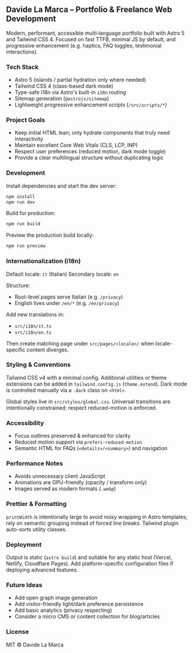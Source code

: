 ## Davide La Marca – Portfolio & Freelance Web Development

Modern, performant, accessible multi‑language portfolio built with Astro 5 and Tailwind CSS 4. Focused on fast TTFB, minimal JS by default, and progressive enhancement (e.g. haptics, FAQ toggles, testimonial interactions).

### Tech Stack

- Astro 5 (islands / partial hydration only where needed)
- Tailwind CSS 4 (class-based dark mode)
- Type-safe i18n via Astro's built-in `i18n` routing
- Sitemap generation (`@astrojs/sitemap`)
- Lightweight progressive enhancement scripts (`/src/scripts/*`)

### Project Goals

- Keep initial HTML lean; only hydrate components that truly need interactivity
- Maintain excellent Core Web Vitals (CLS, LCP, INP)
- Respect user preferences (reduced motion, dark mode toggle)
- Provide a clear multilingual structure without duplicating logic

### Development

Install dependencies and start the dev server:

```bash
npm install
npm run dev
```

Build for production:

```bash
npm run build
```

Preview the production build locally:

```bash
npm run preview
```

### Internationalization (i18n)

Default locale: `it` (Italian)
Secondary locale: `en`

Structure:

- Root-level pages serve Italian (e.g. `/privacy`)
- English lives under `/en/*` (e.g. `/en/privacy`)

Add new translations in:

- `src/i18n/it.ts`
- `src/i18n/en.ts`

Then create matching page under `src/pages/<locale>/` when locale-specific content diverges.

### Styling & Conventions

Tailwind CSS v4 with a minimal config. Additional utilities or theme extensions can be added in `tailwind.config.js` (`theme.extend`). Dark mode is controlled manually via a `.dark` class on `<html>`.

Global styles live in `src/styles/global.css`. Universal transitions are intentionally constrained; respect reduced-motion is enforced.

### Accessibility

- Focus outlines preserved & enhanced for clarity
- Reduced motion support via `prefers-reduced-motion`
- Semantic HTML for FAQs (`<details>/<summary>`) and navigation

### Performance Notes

- Avoids unnecessary client JavaScript
- Animations are GPU-friendly (opacity / transform only)
- Images served as modern formats (`.webp`)

### Prettier & Formatting

`printWidth` is intentionally large to avoid noisy wrapping in Astro templates; rely on semantic grouping instead of forced line breaks. Tailwind plugin auto-sorts utility classes.

### Deployment

Output is static (`astro build`) and suitable for any static host (Vercel, Netlify, Cloudflare Pages). Add platform-specific configuration files if deploying advanced features.

### Future Ideas

- Add open graph image generation
- Add visitor-friendly light/dark preference persistence
- Add basic analytics (privacy respecting)
- Consider a micro CMS or content collection for blog/articles

### License

MIT © Davide La Marca
